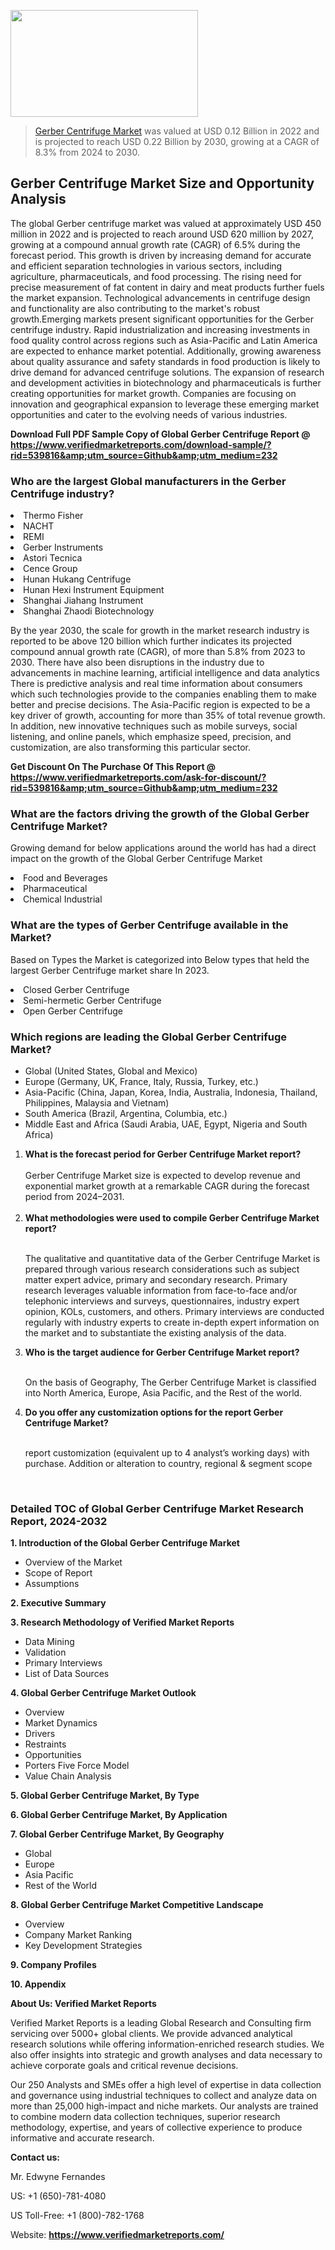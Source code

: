 <img src="https://ffe5etoiles.com/wp-content/uploads/2024/12/MST1-300x171.png" alt="" width="300" height="171" class="alignnone size-medium wp-image-20088" /><blockquote><p><p><a href="https://www.verifiedmarketreports.com/download-sample/?rid=539816&utm_source=Github&utm_medium=232" target="_blank">Gerber Centrifuge Market</a> was valued at USD 0.12 Billion in 2022 and is projected to reach USD 0.22 Billion by 2030, growing at a CAGR of 8.3% from 2024 to 2030.</p></blockquote><p><h2>Gerber Centrifuge Market Size and Opportunity Analysis</h2>The global Gerber centrifuge market was valued at approximately USD 450 million in 2022 and is projected to reach around USD 620 million by 2027, growing at a compound annual growth rate (CAGR) of 6.5% during the forecast period. This growth is driven by increasing demand for accurate and efficient separation technologies in various sectors, including agriculture, pharmaceuticals, and food processing. The rising need for precise measurement of fat content in dairy and meat products further fuels the market expansion. Technological advancements in centrifuge design and functionality are also contributing to the market's robust growth.Emerging markets present significant opportunities for the Gerber centrifuge industry. Rapid industrialization and increasing investments in food quality control across regions such as Asia-Pacific and Latin America are expected to enhance market potential. Additionally, growing awareness about quality assurance and safety standards in food production is likely to drive demand for advanced centrifuge solutions. The expansion of research and development activities in biotechnology and pharmaceuticals is further creating opportunities for market growth. Companies are focusing on innovation and geographical expansion to leverage these emerging market opportunities and cater to the evolving needs of various industries.</p><p class=""><strong>Download Full PDF Sample Copy of Global Gerber Centrifuge Report @ <a href="https://www.verifiedmarketreports.com/download-sample/?rid=539816&amp;utm_source=Github&amp;utm_medium=232" target="_blank">https://www.verifiedmarketreports.com/download-sample/?rid=539816&amp;utm_source=Github&amp;utm_medium=232</a></strong></p><h3 id="" class="">Who are the largest Global manufacturers in the Gerber Centrifuge industry?</h3><p><li>Thermo Fisher</li><li> NACHT</li><li> REMI</li><li> Gerber Instruments</li><li> Astori Tecnica</li><li> Cence Group</li><li> Hunan Hukang Centrifuge</li><li> Hunan Hexi Instrument Equipment</li><li> Shanghai Jiahang Instrument</li><li> Shanghai Zhaodi Biotechnology</li></p><div class=""><div class="" dir="" data-message-author-role="" data-message-id="" data-message-model-slug=""><div class=""><div class=""><div class=""><div class="" dir="" data-message-author-role="" data-message-id="" data-message-model-slug=""><div class=""><div class=""><p>By the year 2030, the scale for growth in the market research industry is reported to be above 120 billion which further indicates its projected compound annual growth rate (CAGR), of more than 5.8% from 2023 to 2030. There have also been disruptions in the industry due to advancements in machine learning, artificial intelligence and data analytics There is predictive analysis and real time information about consumers which such technologies provide to the companies enabling them to make better and precise decisions. The Asia-Pacific region is expected to be a key driver of growth, accounting for more than 35% of total revenue growth. In addition, new innovative techniques such as mobile surveys, social listening, and online panels, which emphasize speed, precision, and customization, are also transforming this particular sector.</p><p><strong>Get Discount On The Purchase Of This Report @&nbsp; <a href="https://www.verifiedmarketreports.com/ask-for-discount/?rid=539816&amp;utm_source=Github&amp;utm_medium=232" target="_blank">https://www.verifiedmarketreports.com/ask-for-discount/?rid=539816&amp;utm_source=Github&amp;utm_medium=232</a></strong></p></div></div></div></div></div></div></div></div><h3 id="" class="">What are the factors driving the growth of the Global Gerber Centrifuge Market?</h3><p id="" class="">Growing demand for below applications around the world has had a direct impact on the growth of the Global Gerber Centrifuge Market</p><p id="" class=""><li>Food and Beverages</li><li> Pharmaceutical</li><li> Chemical Industrial</li></p><h3 id="" class="">What are the types of Gerber Centrifuge available in the Market?</h3><p id="" class="">Based on Types the Market is categorized into Below types that held the largest Gerber Centrifuge market share In 2023.</p><p id="" class=""><li>Closed Gerber Centrifuge</li><li> Semi-hermetic Gerber Centrifuge</li><li> Open Gerber Centrifuge</li></p><h3 id="" class="">Which regions are leading the Global Gerber Centrifuge Market?</h3><ul><li>Global (United States, Global and Mexico)</li><li>Europe (Germany, UK, France, Italy, Russia, Turkey, etc.)</li><li>Asia-Pacific (China, Japan, Korea, India, Australia, Indonesia, Thailand, Philippines, Malaysia and Vietnam)</li><li>South America (Brazil, Argentina, Columbia, etc.)</li><li>Middle East and Africa (Saudi Arabia, UAE, Egypt, Nigeria and South Africa)</li></ul><p><ol><li><strong>What is the forecast period for Gerber Centrifuge Market report?<br /></strong><br /><span data-sheets-root="1" data-sheets-value="{&quot;1&quot;:2,&quot;2&quot;:&quot;XXXX size is expected to develop revenue and exponential market growth at a remarkable CAGR during the forecast period from 2024&ndash;2030.&quot;}" data-sheets-userformat="{&quot;2&quot;:12674,&quot;4&quot;:{&quot;1&quot;:2,&quot;2&quot;:16776960},&quot;10&quot;:2,&quot;11&quot;:0,&quot;15&quot;:&quot;Arial&quot;,&quot;16&quot;:12}">Gerber Centrifuge Market size is expected to develop revenue and exponential market growth at a remarkable CAGR during the forecast period from 2024&ndash;2031.</span><br /><br /></li><li><strong>What methodologies were used to compile Gerber Centrifuge Market report?<br /><br /></strong><p>The qualitative and quantitative data of the&nbsp;Gerber Centrifuge Market is prepared through various research considerations such as subject matter expert advice, primary and secondary research. Primary research leverages valuable information from face-to-face and/or telephonic interviews and surveys, questionnaires, industry expert opinion, KOLs, customers, and others. Primary interviews are conducted regularly with industry experts to create in-depth expert information on the market and to substantiate the existing analysis of the data.&nbsp;</p></li><li><strong>Who is the target audience for Gerber Centrifuge Market report?<br /><br /></strong><p>On the basis of Geography, The&nbsp;Gerber Centrifuge Market is classified into North America, Europe, Asia Pacific, and the Rest of the world.</p></li><li><strong>Do you offer any customization options for the report Gerber Centrifuge Market?<br /><br /></strong><p>report customization (equivalent up to 4 analyst&rsquo;s working days) with purchase. Addition or alteration to country, regional &amp; segment scope</p><p>&nbsp;</p></li></ol></p><h3 id="" class="">Detailed TOC of Global Gerber Centrifuge Market Research Report, 2024-2032</h3><p id="" class=""><strong>1. Introduction of the Global Gerber Centrifuge Market</strong></p><ul><li>Overview of the Market</li><li>Scope of Report</li><li>Assumptions</li></ul><p id="" class=""><strong>2. Executive Summary</strong></p><p id="" class=""><strong>3. Research Methodology of&nbsp;Verified Market Reports</strong></p><ul><li>Data Mining</li><li>Validation</li><li>Primary Interviews</li><li>List of Data Sources</li></ul><p id="" class=""><strong>4. Global Gerber Centrifuge Market Outlook</strong></p><ul><li>Overview</li><li>Market Dynamics</li><li>Drivers</li><li>Restraints</li><li>Opportunities</li><li>Porters Five Force Model</li><li>Value Chain Analysis</li></ul><p id="" class=""><strong>5. Global Gerber Centrifuge Market, By&nbsp;Type</strong></p><p id="" class=""><strong>6. Global Gerber Centrifuge Market, By Application</strong></p><p id="" class=""><strong>7. Global Gerber Centrifuge Market, By Geography</strong></p><ul><li>Global</li><li>Europe</li><li>Asia Pacific</li><li>Rest of the World</li></ul><p id="" class=""><strong>8. Global Gerber Centrifuge Market Competitive Landscape</strong></p><ul><li>Overview</li><li>Company Market Ranking</li><li>Key Development Strategies</li></ul><p id="" class=""><strong>9. Company Profiles</strong></p><p id="" class=""><strong>10. Appendix</strong></p><p id="" class=""><strong>About Us: Verified Market Reports</strong></p><p id="" class="">Verified Market Reports is a leading Global Research and Consulting firm servicing over 5000+ global clients. We provide advanced analytical research solutions while offering information-enriched research studies. We also offer insights into strategic and growth analyses and data necessary to achieve corporate goals and critical revenue decisions.</p><p id="" class="">Our 250 Analysts and SMEs offer a high level of expertise in data collection and governance using industrial techniques to collect and analyze data on more than 25,000 high-impact and niche markets. Our analysts are trained to combine modern data collection techniques, superior research methodology, expertise, and years of collective experience to produce informative and accurate research.</p><p id="" class=""><strong>Contact us:</strong></p><p id="" class="">Mr. Edwyne Fernandes</p><p id="" class="">US: +1 (650)-781-4080</p><p id="" class="">US Toll-Free: +1 (800)-782-1768</p><p id="" class="">Website: <a target="" data-test-app-aware-link=""><strong>https://www.verifiedmarketreports.com/</strong></a></p>
